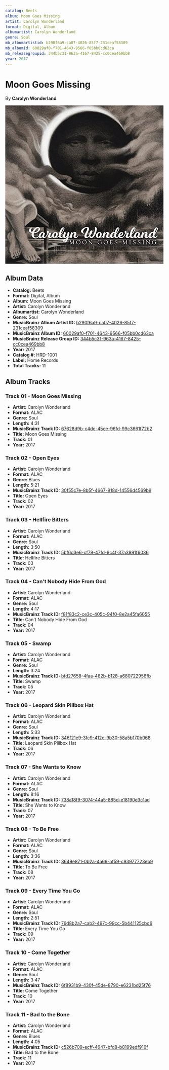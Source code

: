```yaml
---
catalog: Beets
album: Moon Goes Missing
artist: Carolyn Wonderland
format: Digital, Album
albumartist: Carolyn Wonderland
genre: Soul
mb_albumartistid: b290f6a9-ca07-4026-85f7-231ceaf58309
mb_albumid: 60029af0-f701-4643-9566-f05bb0cd63ca
mb_releasegroupid: 344b5c31-963a-4167-8425-cc0cea469bb8
year: 2017
---
```


# Moon Goes Missing

By **Carolyn Wonderland**

![](../../assets/beetscovers/Carolyn_Wonderland-Moon_Goes_Missing.jpg)

## Album Data

- **Catalog:** Beets
- **Format:** Digital, Album
- **Album:** Moon Goes Missing
- **Artist:** Carolyn Wonderland
- **Albumartist:** Carolyn Wonderland
- **Genre:** Soul
- **MusicBrainz Album Artist ID:** [b290f6a9-ca07-4026-85f7-231ceaf58309](https://musicbrainz.org/artist/b290f6a9-ca07-4026-85f7-231ceaf58309)
- **MusicBrainz Album ID:** [60029af0-f701-4643-9566-f05bb0cd63ca](https://musicbrainz.org/release/60029af0-f701-4643-9566-f05bb0cd63ca)
- **MusicBrainz Release Group ID:** [344b5c31-963a-4167-8425-cc0cea469bb8](https://musicbrainz.org/release-group/344b5c31-963a-4167-8425-cc0cea469bb8)
- **Year:** 2017
- **Catalog #:** HRD-1001
- **Label:** Home Records
- **Total Tracks:** 11

## Album Tracks

### Track 01 - Moon Goes Missing

- **Artist:** Carolyn Wonderland
- **Format:** ALAC
- **Genre:** Soul
- **Length:** 4:31
- **MusicBrainz Track ID:** [67628d9b-c4dc-45ee-96fd-99c3661f72b2](https://musicbrainz.org/recording/67628d9b-c4dc-45ee-96fd-99c3661f72b2)
- **Title:** Moon Goes Missing
- **Track:** 01
- **Year:** 2017

### Track 02 - Open Eyes

- **Artist:** Carolyn Wonderland
- **Format:** ALAC
- **Genre:** Blues
- **Length:** 5:21
- **MusicBrainz Track ID:** [30f55c7e-8b5f-4667-918d-14556d4569b9](https://musicbrainz.org/recording/30f55c7e-8b5f-4667-918d-14556d4569b9)
- **Title:** Open Eyes
- **Track:** 02
- **Year:** 2017

### Track 03 - Hellfire Bitters

- **Artist:** Carolyn Wonderland
- **Format:** ALAC
- **Genre:** Soul
- **Length:** 3:50
- **MusicBrainz Track ID:** [5bf6d3e6-cf79-47fd-9c4f-37a3891f6036](https://musicbrainz.org/recording/5bf6d3e6-cf79-47fd-9c4f-37a3891f6036)
- **Title:** Hellfire Bitters
- **Track:** 03
- **Year:** 2017

### Track 04 - Can't Nobody Hide From God

- **Artist:** Carolyn Wonderland
- **Format:** ALAC
- **Genre:** Soul
- **Length:** 4:17
- **MusicBrainz Track ID:** [f81f83c2-ce3c-405c-94f0-8e2a45fa6055](https://musicbrainz.org/recording/f81f83c2-ce3c-405c-94f0-8e2a45fa6055)
- **Title:** Can't Nobody Hide From God
- **Track:** 04
- **Year:** 2017

### Track 05 - Swamp

- **Artist:** Carolyn Wonderland
- **Format:** ALAC
- **Genre:** Soul
- **Length:** 3:24
- **MusicBrainz Track ID:** [bfd27658-4faa-482b-b128-a680722956fb](https://musicbrainz.org/recording/bfd27658-4faa-482b-b128-a680722956fb)
- **Title:** Swamp
- **Track:** 05
- **Year:** 2017

### Track 06 - Leopard Skin Pillbox Hat

- **Artist:** Carolyn Wonderland
- **Format:** ALAC
- **Genre:** Soul
- **Length:** 5:33
- **MusicBrainz Track ID:** [346f21e9-3fc9-412e-9b30-58a5b170b068](https://musicbrainz.org/recording/346f21e9-3fc9-412e-9b30-58a5b170b068)
- **Title:** Leopard Skin Pillbox Hat
- **Track:** 06
- **Year:** 2017

### Track 07 - She Wants to Know

- **Artist:** Carolyn Wonderland
- **Format:** ALAC
- **Genre:** Soul
- **Length:** 8:16
- **MusicBrainz Track ID:** [738a18f9-3074-44a5-885d-e18190e3c1ad](https://musicbrainz.org/recording/738a18f9-3074-44a5-885d-e18190e3c1ad)
- **Title:** She Wants to Know
- **Track:** 07
- **Year:** 2017

### Track 08 - To Be Free

- **Artist:** Carolyn Wonderland
- **Format:** ALAC
- **Genre:** Soul
- **Length:** 3:36
- **MusicBrainz Track ID:** [3649e871-0b2a-4a69-af59-c93977723eb9](https://musicbrainz.org/recording/3649e871-0b2a-4a69-af59-c93977723eb9)
- **Title:** To Be Free
- **Track:** 08
- **Year:** 2017

### Track 09 - Every Time You Go

- **Artist:** Carolyn Wonderland
- **Format:** ALAC
- **Genre:** Soul
- **Length:** 2:51
- **MusicBrainz Track ID:** [76d8b2a7-cab2-497c-99cc-5b441125cbd6](https://musicbrainz.org/recording/76d8b2a7-cab2-497c-99cc-5b441125cbd6)
- **Title:** Every Time You Go
- **Track:** 09
- **Year:** 2017

### Track 10 - Come Together

- **Artist:** Carolyn Wonderland
- **Format:** ALAC
- **Genre:** Soul
- **Length:** 3:47
- **MusicBrainz Track ID:** [6f8931b9-430f-45de-8790-e6231bd25f76](https://musicbrainz.org/recording/6f8931b9-430f-45de-8790-e6231bd25f76)
- **Title:** Come Together
- **Track:** 10
- **Year:** 2017

### Track 11 - Bad to the Bone

- **Artist:** Carolyn Wonderland
- **Format:** ALAC
- **Genre:** Blues
- **Length:** 4:05
- **MusicBrainz Track ID:** [c526b709-ecff-4647-bfd8-b8199edf916f](https://musicbrainz.org/recording/c526b709-ecff-4647-bfd8-b8199edf916f)
- **Title:** Bad to the Bone
- **Track:** 11
- **Year:** 2017

